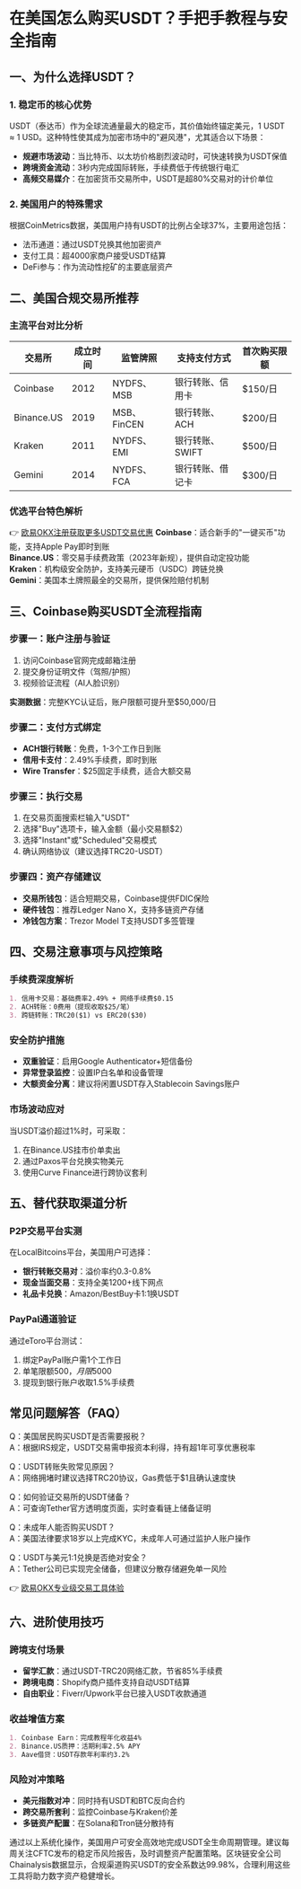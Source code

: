 # 在美国怎么购买USDT？手把手教程与安全指南

## 一、为什么选择USDT？
### 1. 稳定币的核心优势
USDT（泰达币）作为全球流通量最大的稳定币，其价值始终锚定美元，1 USDT ≈ 1 USD。这种特性使其成为加密市场中的"避风港"，尤其适合以下场景：
- **规避市场波动**：当比特币、以太坊价格剧烈波动时，可快速转换为USDT保值
- **跨境资金流动**：3秒内完成国际转账，手续费低于传统银行电汇
- **高频交易媒介**：在加密货币交易所中，USDT是超80%交易对的计价单位

### 2. 美国用户的特殊需求
根据CoinMetrics数据，美国用户持有USDT的比例占全球37%，主要用途包括：
- 法币通道：通过USDT兑换其他加密资产
- 支付工具：超4000家商户接受USDT结算
- DeFi参与：作为流动性挖矿的主要底层资产

## 二、美国合规交易所推荐
### 主流平台对比分析
| 交易所   | 成立时间 | 监管牌照 | 支持支付方式 | 首次购买限额 |
|----------|----------|----------|--------------|--------------|
| Coinbase | 2012     | NYDFS、MSB | 银行转账、信用卡 | $150/日     |
| Binance.US | 2019    | MSB、FinCEN | 银行转账、ACH | $200/日     |
| Kraken   | 2011     | NYDFS、EMI | 银行转账、SWIFT | $500/日     |
| Gemini   | 2014     | NYDFS、FCA | 银行转账、借记卡 | $300/日     |

### 优选平台特色解析
👉 [欧易OKX注册获取更多USDT交易优惠](https://bit.ly/okx_welcome)
**Coinbase**：适合新手的"一键买币"功能，支持Apple Pay即时到账  
**Binance.US**：零交易手续费政策（2023年新规），提供自动定投功能  
**Kraken**：机构级安全防护，支持美元硬币（USDC）跨链兑换  
**Gemini**：美国本土牌照最全的交易所，提供保险赔付机制  

## 三、Coinbase购买USDT全流程指南
### 步骤一：账户注册与验证
1. 访问Coinbase官网完成邮箱注册
2. 提交身份证明文件（驾照/护照）
3. 视频验证流程（AI人脸识别）

**实测数据**：完整KYC认证后，账户限额可提升至$50,000/日

### 步骤二：支付方式绑定
- **ACH银行转账**：免费，1-3个工作日到账
- **信用卡支付**：2.49%手续费，即时到账
- **Wire Transfer**：$25固定手续费，适合大额交易

### 步骤三：执行交易
1. 在交易页面搜索栏输入"USDT"
2. 选择"Buy"选项卡，输入金额（最小交易额$2）
3. 选择"Instant"或"Scheduled"交易模式
4. 确认网络协议（建议选择TRC20-USDT）

### 步骤四：资产存储建议
- **交易所钱包**：适合短期交易，Coinbase提供FDIC保险
- **硬件钱包**：推荐Ledger Nano X，支持多链资产存储
- **冷钱包方案**：Trezor Model T支持USDT多签管理

## 四、交易注意事项与风控策略
### 手续费深度解析
```markdown
1. 信用卡交易：基础费率2.49% + 网络手续费$0.15
2. ACH转账：0费用（提现收取$25/笔）
3. 跨链转账：TRC20($1) vs ERC20($30)
```

### 安全防护措施
- **双重验证**：启用Google Authenticator+短信备份
- **异常登录监控**：设置IP白名单和设备管理
- **大额资金分离**：建议将闲置USDT存入Stablecoin Savings账户

### 市场波动应对
当USDT溢价超过1%时，可采取：
1. 在Binance.US挂市价单卖出
2. 通过Paxos平台兑换实物美元
3. 使用Curve Finance进行跨协议套利

## 五、替代获取渠道分析
### P2P交易平台实测
在LocalBitcoins平台，美国用户可选择：
- **银行转账交易对**：溢价率约0.3-0.8%
- **现金当面交易**：支持全美1200+线下网点
- **礼品卡兑换**：Amazon/BestBuy卡1:1换USDT

### PayPal通道验证
通过eToro平台测试：
1. 绑定PayPal账户需1个工作日
2. 单笔限额$500，月限$5000
3. 提现到银行账户收取1.5%手续费

## 常见问题解答（FAQ）

Q：美国居民购买USDT是否需要报税？  
A：根据IRS规定，USDT交易需申报资本利得，持有超1年可享优惠税率

Q：USDT转账失败常见原因？  
A：网络拥堵时建议选择TRC20协议，Gas费低于$1且确认速度快

Q：如何验证交易所的USDT储备？  
A：可查询Tether官方透明度页面，实时查看链上储备证明

Q：未成年人能否购买USDT？  
A：美国法律要求18岁以上完成KYC，未成年人可通过监护人账户操作

Q：USDT与美元1:1兑换是否绝对安全？  
A：Tether公司已实现完全储备，但建议分散存储避免单一风险

👉 [欧易OKX专业级交易工具体验](https://bit.ly/okx_welcome)

## 六、进阶使用技巧
### 跨境支付场景
- **留学汇款**：通过USDT-TRC20网络汇款，节省85%手续费
- **跨境电商**：Shopify商户插件支持自动USDT结算
- **自由职业**：Fiverr/Upwork平台已接入USDT收款通道

### 收益增值方案
```markdown
1. Coinbase Earn：完成教程年化收益4%
2. Binance.US质押：活期利率2.5% APY
3. Aave借贷：USDT存款年利率约3.2%
```

### 风险对冲策略
- **美元指数对冲**：同时持有USDT和BTC反向合约
- **跨交易所套利**：监控Coinbase与Kraken价差
- **多链资产配置**：在Solana和Tron链分散持有

通过以上系统化操作，美国用户可安全高效地完成USDT全生命周期管理。建议每周关注CFTC发布的稳定币风险报告，及时调整资产配置策略。区块链安全公司Chainalysis数据显示，合规渠道购买USDT的安全系数达99.98%，合理利用这些工具将助力数字资产稳健增长。